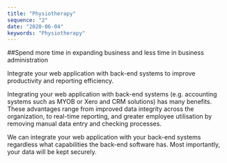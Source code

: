 ```yaml
---
title: "Physiotherapy"
sequence: "2"
date: "2020-06-04"
keywords: "Physiotherapy"
---
```


##Spend more time in expanding business and less time in business administration

Integrate your web application with back-end systems to improve productivity and reporting 
efficiency.<!-- end -->

Integrating your web application with back-end systems (e.g. accounting systems such as MYOB or 
Xero and CRM solutions) has many benefits. These advantages range from improved data 
integrity across the organization, to real-time reporting, and greater employee 
utilisation by removing manual data entry and checking processes.

We can integrate your web application with your back-end systems regardless what capabilities 
the back-end software has. Most importantly, your data will be kept securely.
